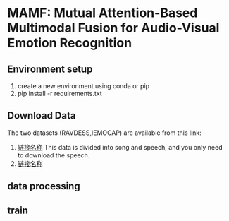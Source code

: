 #  MAMF: Mutual Attention-Based Multimodal Fusion for Audio-Visual Emotion Recognition
## Environment setup
1. create a new environment using conda or pip
2. pip install -r requirements.txt
## Download Data
The two datasets (RAVDESS,IEMOCAP) are available from this link:
1. [链接名称](https://zenodo.org/records/1188976#.ZECaH3ZBw2x) This data is divided into song and speech, and you only need to download the speech.
2. [链接名称](https://www.baidu.com/)
## data processing
## train
